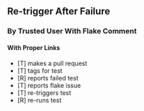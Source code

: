 ## Re-trigger After Failure

### By Trusted User With Flake Comment

#### With Proper Links
 - [T] makes a pull request
 - [T] tags for test
 - [R] reports failed test
 - [T] reports flake issue
 - [T] re-triggers test
 - [R] re-runs test
